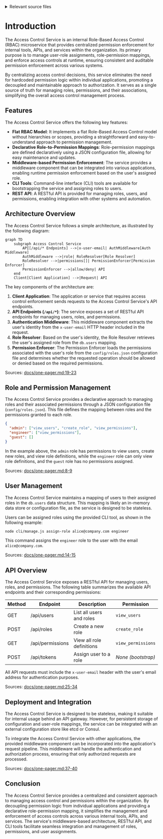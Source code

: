 <details>
<summary>Relevant source files</summary>

The following files were used as context for generating this wiki page:

- [README.md](https://github.com/aanickode/access-control-service/blob/main/README.md)
- [docs/one-pager.md](https://github.com/aanickode/access-control-service/blob/main/docs/one-pager.md)
</details>

# Introduction

The Access Control Service is an internal Role-Based Access Control (RBAC) microservice that provides centralized permission enforcement for internal tools, APIs, and services within the organization. Its primary purpose is to manage user-role assignments, role-permission mappings, and enforce access controls at runtime, ensuring consistent and auditable permission enforcement across various systems.

By centralizing access control decisions, this service eliminates the need for hardcoded permission logic within individual applications, promoting a decoupled and maintainable approach to authorization. It serves as a single source of truth for managing roles, permissions, and their associations, simplifying the overall access control management process.

## Features

The Access Control Service offers the following key features:

- **Flat RBAC Model**: It implements a flat Role-Based Access Control model without hierarchies or scopes, providing a straightforward and easy-to-understand approach to permission management.
- **Declarative Role-to-Permission Mappings**: Role-permission mappings are defined declaratively using a JSON configuration file, allowing for easy maintenance and updates.
- **Middleware-based Permission Enforcement**: The service provides a middleware component that can be integrated into various applications, enabling runtime permission enforcement based on the user's assigned role.
- **CLI Tools**: Command-line interface (CLI) tools are available for bootstrapping the service and assigning roles to users.
- **REST API**: A RESTful API is provided for managing roles, users, and permissions, enabling integration with other systems and automation.

## Architecture Overview

The Access Control Service follows a simple architecture, as illustrated by the following diagram:

```mermaid
graph TD
    subgraph Access Control Service
        API[/api/* Endpoints] -->|x-user-email| AuthMiddleware[Auth Middleware]
        AuthMiddleware -->|role| RoleResolver[Role Resolver]
        RoleResolver -->|permissions[]| PermissionEnforcer[Permission Enforcer]
        PermissionEnforcer -->|allow/deny| API
    end
    Client[Client Application] -->|Request| API
```

The key components of the architecture are:

1. **Client Application**: The application or service that requires access control enforcement sends requests to the Access Control Service's API endpoints.
2. **API Endpoints (`/api/*`)**: The service exposes a set of RESTful API endpoints for managing users, roles, and permissions.
3. **Authentication Middleware**: This middleware component extracts the user's identity from the `x-user-email` HTTP header included in the request.
4. **Role Resolver**: Based on the user's identity, the Role Resolver retrieves the user's assigned role from the `db.users` mapping.
5. **Permission Enforcer**: The Permission Enforcer loads the permissions associated with the user's role from the `config/roles.json` configuration file and determines whether the requested operation should be allowed or denied based on the required permissions.

Sources: [docs/one-pager.md:19-23](https://github.com/aanickode/access-control-service/blob/main/docs/one-pager.md#L19-L23)

## Role and Permission Management

The Access Control Service provides a declarative approach to managing roles and their associated permissions through a JSON configuration file (`config/roles.json`). This file defines the mapping between roles and the permissions granted to each role.

```json
{
  "admin": ["view_users", "create_role", "view_permissions"],
  "engineer": ["view_permissions"],
  "guest": []
}
```

In the example above, the `admin` role has permissions to view users, create new roles, and view role definitions, while the `engineer` role can only view role definitions, and the `guest` role has no permissions assigned.

Sources: [docs/one-pager.md:8-9](https://github.com/aanickode/access-control-service/blob/main/docs/one-pager.md#L8-L9)

## User Management

The Access Control Service maintains a mapping of users to their assigned roles in the `db.users` data structure. This mapping is likely an in-memory data store or configuration file, as the service is designed to be stateless.

Users can be assigned roles using the provided CLI tool, as shown in the following example:

```bash
node cli/manage.js assign-role alice@company.com engineer
```

This command assigns the `engineer` role to the user with the email `alice@company.com`.

Sources: [docs/one-pager.md:14-15](https://github.com/aanickode/access-control-service/blob/main/docs/one-pager.md#L14-L15)

## API Overview

The Access Control Service exposes a RESTful API for managing users, roles, and permissions. The following table summarizes the available API endpoints and their corresponding permissions:

| Method | Endpoint         | Description                   | Permission         |
|--------|------------------|-------------------------------|--------------------|
| GET    | /api/users       | List all users and roles      | `view_users`       |
| POST   | /api/roles       | Create a new role             | `create_role`      |
| GET    | /api/permissions | View all role definitions     | `view_permissions` |
| POST   | /api/tokens      | Assign user to a role         | *None (bootstrap)* |

All API requests must include the `x-user-email` header with the user's email address for authentication purposes.

Sources: [docs/one-pager.md:25-34](https://github.com/aanickode/access-control-service/blob/main/docs/one-pager.md#L25-L34)

## Deployment and Integration

The Access Control Service is designed to be stateless, making it suitable for internal usage behind an API gateway. However, for persistent storage of configuration and user-role mappings, the service can be integrated with an external configuration store like etcd or Consul.

To integrate the Access Control Service with other applications, the provided middleware component can be incorporated into the application's request pipeline. This middleware will handle the authentication and authorization process, ensuring that only authorized requests are processed.

Sources: [docs/one-pager.md:37-40](https://github.com/aanickode/access-control-service/blob/main/docs/one-pager.md#L37-L40)

## Conclusion

The Access Control Service provides a centralized and consistent approach to managing access control and permissions within the organization. By decoupling permission logic from individual applications and providing a declarative role-permission mapping, it simplifies the management and enforcement of access controls across various internal tools, APIs, and services. The service's middleware-based architecture, RESTful API, and CLI tools facilitate seamless integration and management of roles, permissions, and user assignments.